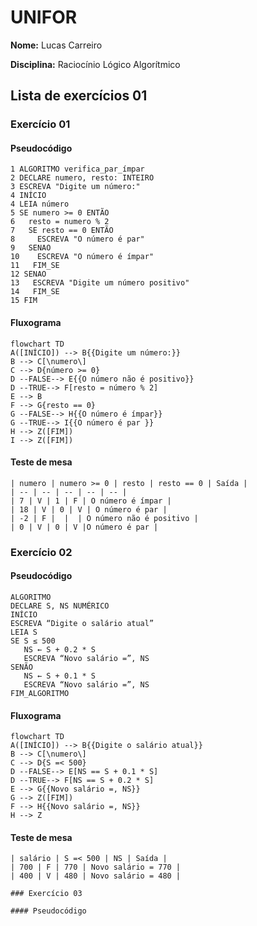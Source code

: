 # UNIFOR
**Nome:** Lucas Carreiro

**Disciplina:** Raciocínio Lógico Algorítmico

## Lista de exercícios 01

### Exercício 01

#### Pseudocódigo
```
1 ALGORITMO verifica_par_ímpar
2 DECLARE numero, resto: INTEIRO
3 ESCREVA "Digite um número:"
4 INÍCIO
4 LEIA número
5 SE numero >= 0 ENTÃO
6   resto = numero % 2
7   SE resto == 0 ENTÃO
8     ESCREVA "O número é par"
9   SENAO
10    ESCREVA "O número é ímpar"
11   FIM_SE
12 SENAO
13   ESCREVA "Digite um número positivo"
14   FIM_SE
15 FIM
```
#### Fluxograma
```mermaid
flowchart TD
A([INÍCIO]) --> B{{Digite um número:}}
B --> C[\numero\]
C --> D{número >= 0}
D --FALSE--> E{{O número não é positivo}}
D --TRUE--> F[resto = número % 2]
E --> B
F --> G{resto == 0}
G --FALSE--> H{{O número é ímpar}}
G --TRUE--> I{{O número é par }}
H --> Z([FIM])
I --> Z([FIM])
```
#### Teste de mesa
```
| numero | numero >= 0 | resto | resto == 0 | Saída |
| -- | -- | -- | -- | -- |
| 7 | V | 1 | F | O número é ímpar |
| 18 | V | 0 | V | O número é par |
| -2 | F |  |  | O número não é positivo |
| 0 | V | 0 | V |O número é par |
```

### Exercício 02

#### Pseudocódigo
```
ALGORITMO
DECLARE S, NS NUMÉRICO
INÍCIO
ESCREVA “Digite o salário atual”
LEIA S
SE S ≤ 500
   NS ← S + 0.2 * S
   ESCREVA “Novo salário =”, NS
SENÃO
   NS ← S + 0.1 * S
   ESCREVA “Novo salário =”, NS
FIM_ALGORITMO
```
#### Fluxograma
```mermaid
flowchart TD
A([INÍCIO]) --> B{{Digite o salário atual}}
B --> C[\numero\]
C --> D{S =< 500}
D --FALSE--> E[NS == S + 0.1 * S]
D --TRUE--> F[NS == S + 0.2 * S]
E --> G{{Novo salário =, NS}}
G --> Z([FIM])
F --> H{{Novo salário =, NS}}
H --> Z
```
#### Teste de mesa
```
| salário | S =< 500 | NS | Saída |
| 700 | F | 770 | Novo salário = 770 |
| 400 | V | 480 | Novo salário = 480 |

### Exercício 03

#### Pseudocódigo
```

